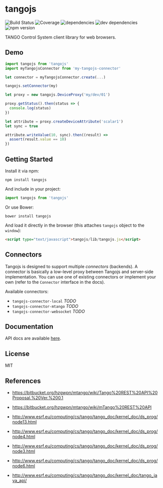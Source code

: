 # tangojs

![Build Status](https://img.shields.io/travis/mliszcz/tangojs.svg)
![Coverage](https://img.shields.io/codecov/c/github/mliszcz/tangojs.svg)
![dependencies](https://img.shields.io/david/mliszcz/tangojs.svg)
![dev dependencies](https://img.shields.io/david/dev/mliszcz/tangojs.svg)
![npm version](https://img.shields.io/npm/v/tangojs.svg)

TANGO Control System client library for web browsers.

## Demo
```javascript
import tangojs from 'tangojs'
import myTangojsConnector from 'my-tangojs-connector'

let connector = myTangojsConnector.create(...)

tangojs.setConnector(my)

let proxy = new tangojs.DeviceProxy('my/dev/01')

proxy.getStatus().then(status => {
  console.log(status)
})

let attribute = proxy.createDeviceAttribute('scalar1')
let sync = true

attribute.writeValue(10, sync).then((result) =>
  assert(result.value == 10)
})

```

## Getting Started

Install it via npm:
```shell
npm install tangojs
```

And include in your project:
```javascript
import tangojs from 'tangojs'
```

Or use Bower:
```shell
bower install tangojs
```

And load it directly in the browser (this attaches `tangojs` object to the `window`):
```html
<script type="text/javascript">tangojs/lib/tangojs.js</script>
```

## Connectors
Tangojs is designed to support multiple *connectors* (backends).
A connector is basically a low-level proxy between Tangojs
and server-side implementation. You can use one of existing
connectors or implement your own (refer to the `Connector` interface in the docs).

Available connectors:

* `tangojs-connector-local` *TODO*
* `tangojs-connector-mtango` *TODO*
* `tangojs-connector-websocket` *TODO*

## Documentation
API docs are available [here](http://mliszcz.github.io/tangojs).
## License

MIT

## References

* https://bitbucket.org/hzgwpn/mtango/wiki/Tango%20REST%20API%20Proposal.%20Ver.%200.1

* https://bitbucket.org/hzgwpn/mtango/wiki/mTango%20REST%20API

* http://www.esrf.eu/computing/cs/tango/tango_doc/kernel_doc/ds_prog/node13.html

* http://www.esrf.eu/computing/cs/tango/tango_doc/kernel_doc/ds_prog/node4.html

* http://www.esrf.eu/computing/cs/tango/tango_doc/kernel_doc/ds_prog/node3.html

* http://www.esrf.eu/computing/cs/tango/tango_doc/kernel_doc/ds_prog/node6.html

* http://www.esrf.eu/computing/cs/tango/tango_doc/kernel_doc/tango_java_api/
